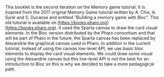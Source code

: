 
This booklet is the second iteration on the Memory game tutorial. 
It is inspired from the 2017 original Memory Game tutorial written by A. Chis, A. Syrel and S. Ducasse and entitled "Building a memory game with Bloc". This old tutorial is available on [https://books.pharo.org](https://books.pharo.org). It used the Sparta canvas to draw the card visual elements. In the Bloc version distributed by the Pharo consortium and that will be part of Pharo in the future, the Sparta canvas has been replaced by Alexandrie the graphical canvas used in Pharo. In addition in the current tutorial, instead of using the canvas low-level API, we use basic bloc elements to display the card visual elements. We could draw some visual using the Alexandrie canvas but this low-level API is not the best for an introduction to Bloc so this is why we decided to take a more pedagogical path.  

<!inputFile|path=Chapters/Objectives.md!>
<!inputFile|path=Chapters/MemoryGameModel.md!>
<!inputFile|path=Chapters/BuildingUI.md!>
<!inputFile|path=Chapters/BuildingUIBoard.md!>
<!inputFile|path=Chapters/AddingInteraction.md!>
<!inputFile|path=Chapters/AlternativeUI.md!>
